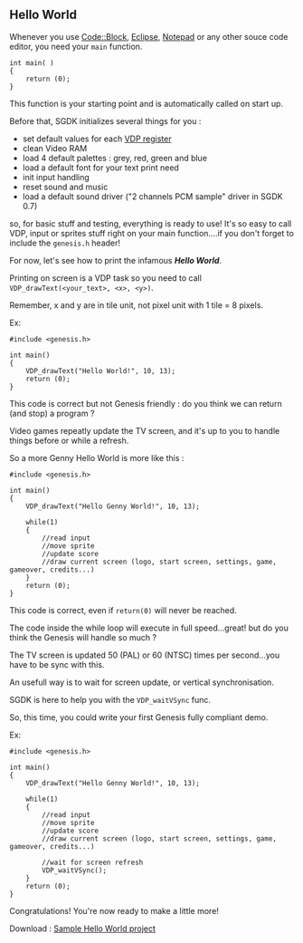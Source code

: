 ## Hello World ##

Whenever you use [Code::Block](UseSGDKWithCB.md), [Eclipse](UseSGDKWithEclipse.md), [Notepad](HowToUseSGDK.md) or any other souce code editor, you need your `main` function.

```
int main( )
{
	return (0);
}
```


This function is your starting point and is automatically called on start up.

Before that, SGDK initializes several things for you  :
  * set default values for each [VDP register](http://info.sonicretro.org/SCHG:VDP_Documentation/General/Registers)
  * clean Video RAM
  * load 4 default palettes : grey, red, green and blue
  * load a default font for your text print need
  * init input handling
  * reset sound and music
  * load a default sound driver ("2 channels PCM sample" driver in SGDK 0.7)

so, for basic stuff and testing, everything is ready to use!
It's so easy to call VDP, input or sprites stuff right on your main function....if you don't forget to include the `genesis.h` header!


For now, let's see how to print the infamous _**Hello World**_.

Printing on screen is a VDP task so you need to call `VDP_drawText(<your_text>, <x>, <y>)`.

Remember, x and y are in tile unit, not pixel unit with 1 tile = 8 pixels.

Ex:
```
#include <genesis.h>

int main()
{
	VDP_drawText("Hello World!", 10, 13);
	return (0);
}
```

This code is correct but not Genesis friendly : do you think we can return (and stop) a program ?

Video games repeatly update the TV screen, and it's up to you to handle things before or while a refresh.

So a more Genny Hello World is more like this :
```
#include <genesis.h>

int main()
{
	VDP_drawText("Hello Genny World!", 10, 13);

	while(1)
	{
		//read input
		//move sprite
		//update score
		//draw current screen (logo, start screen, settings, game, gameover, credits...)
	}
	return (0);
}
```

This code is correct, even if `return(0)` will never be reached.

The code inside the while loop will execute in full speed...great! but do you think the Genesis will handle so much ?

The TV screen is updated 50 (PAL) or 60 (NTSC) times per second...you have to be sync with this.

An usefull way is to wait for screen update, or vertical synchronisation.

SGDK is here to help you with the `VDP_waitVSync` func.

So, this time, you could write your first Genesis fully compliant demo.

Ex:
```
#include <genesis.h>

int main()
{
	VDP_drawText("Hello Genny World!", 10, 13);

	while(1)
	{
		//read input
		//move sprite
		//update score
		//draw current screen (logo, start screen, settings, game, gameover, credits...)

		//wait for screen refresh
		VDP_waitVSync();
	}
	return (0);
}
```
Congratulations! You're now ready to make a little more!

Download : [Sample Hello World project](http://sgdk.googlecode.com/svn/wiki/files/tut1_HelloWorld.zip)
